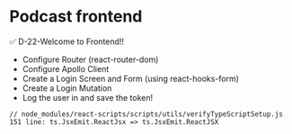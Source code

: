 # Podcast frontend

✅ D-22-Welcome to Frontend!!

- Configure Router (react-router-dom)
- Configure Apollo Client
- Create a Login Screen and Form (using react-hooks-form)
- Create a Login Mutation
- Log the user in and save the token!

```
// node_modules/react-scripts/scripts/utils/verifyTypeScriptSetup.js
151 line: ts.JsxEmit.ReactJsx => ts.JsxEmit.ReactJSX
```

